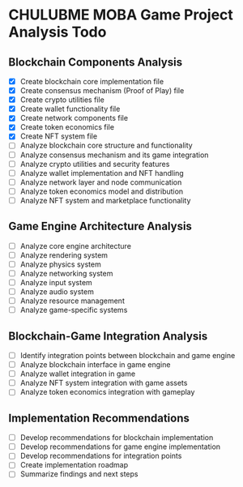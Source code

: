 # CHULUBME MOBA Game Project Analysis Todo

## Blockchain Components Analysis
- [x] Create blockchain core implementation file
- [x] Create consensus mechanism (Proof of Play) file
- [x] Create crypto utilities file
- [x] Create wallet functionality file
- [x] Create network components file
- [x] Create token economics file
- [x] Create NFT system file
- [ ] Analyze blockchain core structure and functionality
- [ ] Analyze consensus mechanism and its game integration
- [ ] Analyze crypto utilities and security features
- [ ] Analyze wallet implementation and NFT handling
- [ ] Analyze network layer and node communication
- [ ] Analyze token economics model and distribution
- [ ] Analyze NFT system and marketplace functionality

## Game Engine Architecture Analysis
- [ ] Analyze core engine architecture
- [ ] Analyze rendering system
- [ ] Analyze physics system
- [ ] Analyze networking system
- [ ] Analyze input system
- [ ] Analyze audio system
- [ ] Analyze resource management
- [ ] Analyze game-specific systems

## Blockchain-Game Integration Analysis
- [ ] Identify integration points between blockchain and game engine
- [ ] Analyze blockchain interface in game engine
- [ ] Analyze wallet integration in game
- [ ] Analyze NFT system integration with game assets
- [ ] Analyze token economics integration with gameplay

## Implementation Recommendations
- [ ] Develop recommendations for blockchain implementation
- [ ] Develop recommendations for game engine implementation
- [ ] Develop recommendations for integration points
- [ ] Create implementation roadmap
- [ ] Summarize findings and next steps
